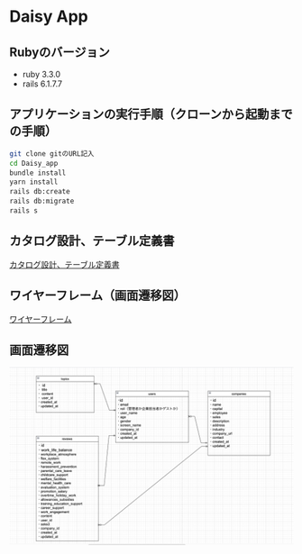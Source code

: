 # Daisy App

## Rubyのバージョン
- ruby 3.3.0
- rails 6.1.7.7

## アプリケーションの実行手順（クローンから起動までの手順）

```sh
git clone gitのURL記入
cd Daisy_app
bundle install
yarn install
rails db:create
rails db:migrate
rails s
```

## カタログ設計、テーブル定義書
[カタログ設計、テーブル定義書](https://docs.google.com/spreadsheets/d/1Q1DK67h7Qj0sOoewr6covppNNWUm8ZxPmYHqRLLBI7A/edit?gid=0#gid=0)

## ワイヤーフレーム（画面遷移図）
[ワイヤーフレーム](https://www.figma.com/design/R4U9J2Q7leGJqyQG1LldKL/Daisy%E3%83%AF%E3%82%A4%E3%83%A4%E3%83%BC%E3%83%95%E3%83%AC%E3%83%BC%E3%83%A0?t=yPcQ32mLpcxhIfef-0)

## 画面遷移図
![alt text](imag.png)
